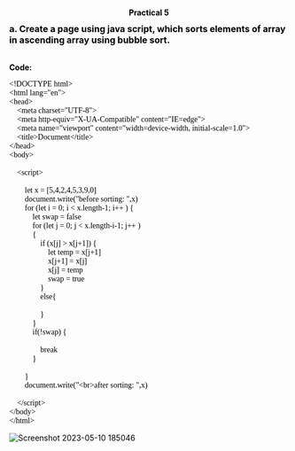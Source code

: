 <style>
    *{
        
        font-size:14px;
    }
    html body code{
        font: "Helvetica Neue",Helvetica,"Segoe UI",Arial,freesans,sans-serif;
        font-size: 14px !important;
        background: inherit !important
    }

    html body pre code, html body pre tt {
        font-family: jetbrains mono !important;
        font-size: 14px !important;
        background: inherit !important
    }

    body{
        color: #000 !important
    }

    li>code:first-child{
        font-size: 14px !important;
        font-weight: bolder;
    }
    
    html body code{
        font-size: 14px !important;
    }

    code{
        font-family:"Helvetica Neue",Helvetica,"Segoe UI",Arial,freesans,sans-serif !important;
    }

    #firstline{
        font-size: 16px !important;
        font-weight: bolder;
        color: #000;
    }

    
</style>
<h2 id ="header_" align="center">Practical 5</h2>
<span id="firstline">a. Create a page using java script, which sorts elements of array in ascending array using bubble sort.</span>
<br><br>

**Code:**

```
<!DOCTYPE html>
<html lang="en">
<head>
    <meta charset="UTF-8">
    <meta http-equiv="X-UA-Compatible" content="IE=edge">
    <meta name="viewport" content="width=device-width, initial-scale=1.0">
    <title>Document</title>
</head>
<body>
    
    <script>
        
        let x = [5,4,2,4,5,3,9,0]
        document.write("before sorting: ",x)
        for (let i = 0; i < x.length-1; i++ ) {
            let swap = false
            for (let j = 0; j < x.length-i-1; j++ )
            {
                if (x[j] > x[j+1]) {
                    let temp = x[j+1]
                    x[j+1] = x[j]
                    x[j] = temp
                    swap = true
                }
                else{
                    
                }
            }
            if(!swap) {
                
                break
            }

        }
        document.write("<br>after sorting: ",x)
        
    </script>
</body>
</html>
```
![Screenshot 2023-05-10 185046](/assets/Screenshot%202023-05-10%20185046.png)


